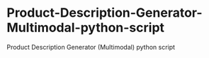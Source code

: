 # Product-Description-Generator-Multimodal-python-script
Product Description Generator (Multimodal) python script
